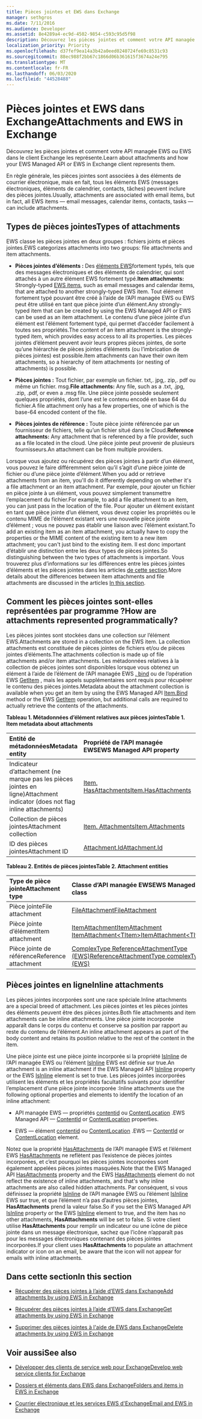 ```yaml
---
title: Pièces jointes et EWS dans Exchange
manager: sethgros
ms.date: 7/11/2016
ms.audience: Developer
ms.assetid: 8e4289a4-ec9d-4502-9854-c593c95d5f98
description: Découvrez les pièces jointes et comment votre API managée EWS ou EWS dans le client Exchange les représente.
localization_priority: Priority
ms.openlocfilehash: d37fef9ea14a3b42a0eed0240724fe69c8531c93
ms.sourcegitcommit: 88ec988f2bb67c1866d06b361615f3674a24e795
ms.translationtype: MT
ms.contentlocale: fr-FR
ms.lasthandoff: 06/03/2020
ms.locfileid: "44528488"
---
```

# <a name="attachments-and-ews-in-exchange"></a><span data-ttu-id="1bac9-103">Pièces jointes et EWS dans Exchange</span><span class="sxs-lookup"><span data-stu-id="1bac9-103">Attachments and EWS in Exchange</span></span>

<span data-ttu-id="1bac9-104">Découvrez les pièces jointes et comment votre API managée EWS ou EWS dans le client Exchange les représente.</span><span class="sxs-lookup"><span data-stu-id="1bac9-104">Learn about attachments and how your EWS Managed API or EWS in Exchange client represents them.</span></span>
  
<span data-ttu-id="1bac9-105">En règle générale, les pièces jointes sont associées à des éléments de courrier électronique, mais en fait, tous les éléments EWS (messages électroniques, éléments de calendrier, contacts, tâches) peuvent inclure des pièces jointes.</span><span class="sxs-lookup"><span data-stu-id="1bac9-105">Usually, attachments are associated with email items, but in fact, all EWS items — email messages, calendar items, contacts, tasks — can include attachments.</span></span>
  
## <a name="types-of-attachments"></a><span data-ttu-id="1bac9-106">Types de pièces jointes</span><span class="sxs-lookup"><span data-stu-id="1bac9-106">Types of attachments</span></span>

<span data-ttu-id="1bac9-107">EWS classe les pièces jointes en deux groupes : fichiers joints et pièces jointes.</span><span class="sxs-lookup"><span data-stu-id="1bac9-107">EWS categorizes attachments into two groups: file attachments and item attachments.</span></span>
  
- <span data-ttu-id="1bac9-108">**Pièces jointes d’éléments :** Des [éléments EWS](folders-and-items-in-ews-in-exchange.md)fortement typés, tels que des messages électroniques et des éléments de calendrier, qui sont attachés à un autre élément EWS fortement typé.</span><span class="sxs-lookup"><span data-stu-id="1bac9-108">**Item attachments:** Strongly-typed [EWS items](folders-and-items-in-ews-in-exchange.md), such as email messages and calendar items, that are attached to another strongly-typed EWS item.</span></span> <span data-ttu-id="1bac9-109">Tout élément fortement typé pouvant être créé à l’aide de l’API managée EWS ou EWS peut être utilisé en tant que pièce jointe d’un élément.</span><span class="sxs-lookup"><span data-stu-id="1bac9-109">Any strongly-typed item that can be created by using the EWS Managed API or EWS can be used as an item attachment.</span></span> <span data-ttu-id="1bac9-110">Le contenu d’une pièce jointe d’un élément est l’élément fortement typé, qui permet d’accéder facilement à toutes ses propriétés.</span><span class="sxs-lookup"><span data-stu-id="1bac9-110">The content of an item attachment is the strongly-typed item, which provides easy access to all its properties.</span></span> <span data-ttu-id="1bac9-111">Les pièces jointes d’élément peuvent avoir leurs propres pièces jointes, de sorte qu’une hiérarchie de pièces jointes d’éléments (ou l’imbrication de pièces jointes) est possible.</span><span class="sxs-lookup"><span data-stu-id="1bac9-111">Item attachments can have their own item attachments, so a hierarchy of item attachments (or nesting of attachments) is possible.</span></span>
    
- <span data-ttu-id="1bac9-112">**Pièces jointes :** Tout fichier, par exemple un fichier. txt,. jpg,. zip,. pdf ou même un fichier. msg.</span><span class="sxs-lookup"><span data-stu-id="1bac9-112">**File attachments:** Any file, such as a .txt, .jpg, .zip, .pdf, or even a .msg file.</span></span> <span data-ttu-id="1bac9-113">Une pièce jointe possède seulement quelques propriétés, dont l’une est le contenu encodé en base 64 du fichier.</span><span class="sxs-lookup"><span data-stu-id="1bac9-113">A file attachment only has a few properties, one of which is the base-64 encoded content of the file.</span></span> 
    
- <span data-ttu-id="1bac9-114">**Pièces jointes de référence :** Toute pièce jointe référencée par un fournisseur de fichiers, telle qu’un fichier situé dans le Cloud.</span><span class="sxs-lookup"><span data-stu-id="1bac9-114">**Reference attachments:** Any attachment that is referenced by a file provider, such as a file located in the cloud.</span></span> <span data-ttu-id="1bac9-115">Une pièce jointe peut provenir de plusieurs fournisseurs.</span><span class="sxs-lookup"><span data-stu-id="1bac9-115">An attachment can be from multiple providers.</span></span> 
    
<span data-ttu-id="1bac9-116">Lorsque vous ajoutez ou récupérez des pièces jointes à partir d’un élément, vous pouvez le faire différemment selon qu’il s’agit d’une pièce jointe de fichier ou d’une pièce jointe d’élément.</span><span class="sxs-lookup"><span data-stu-id="1bac9-116">When you add or retrieve attachments from an item, you'll do it differently depending on whether it's a file attachment or an item attachment.</span></span> <span data-ttu-id="1bac9-117">Par exemple, pour ajouter un fichier en pièce jointe à un élément, vous pouvez simplement transmettre l’emplacement du fichier.</span><span class="sxs-lookup"><span data-stu-id="1bac9-117">For example, to add a file attachment to an item, you can just pass in the location of the file.</span></span> <span data-ttu-id="1bac9-118">Pour ajouter un élément existant en tant que pièce jointe d’un élément, vous devez copier les propriétés ou le contenu MIME de l’élément existant vers une nouvelle pièce jointe d’élément ; vous ne pouvez pas établir une liaison avec l’élément existant.</span><span class="sxs-lookup"><span data-stu-id="1bac9-118">To add an existing item as an item attachment, you actually have to copy the properties or the MIME content of the existing item to a new item attachment; you can't just bind to the existing item.</span></span> <span data-ttu-id="1bac9-119">Il est donc important d’établir une distinction entre les deux types de pièces jointes.</span><span class="sxs-lookup"><span data-stu-id="1bac9-119">So distinguishing between the two types of attachments is important.</span></span> <span data-ttu-id="1bac9-120">Vous trouverez plus d’informations sur les différences entre les pièces jointes d’éléments et les pièces jointes dans les articles [de cette section](#bk_inthissection).</span><span class="sxs-lookup"><span data-stu-id="1bac9-120">More details about the differences between item attachments and file attachments are discussed in the articles [In this section](#bk_inthissection).</span></span>
  
## <a name="how-are-attachments-represented-programmatically"></a><span data-ttu-id="1bac9-121">Comment les pièces jointes sont-elles représentées par programme ?</span><span class="sxs-lookup"><span data-stu-id="1bac9-121">How are attachments represented programmatically?</span></span>

<span data-ttu-id="1bac9-122">Les pièces jointes sont stockées dans une collection sur l’élément EWS.</span><span class="sxs-lookup"><span data-stu-id="1bac9-122">Attachments are stored in a collection on the EWS item.</span></span> <span data-ttu-id="1bac9-123">La collection attachments est constituée de pièces jointes de fichiers et/ou de pièces jointes d’éléments.</span><span class="sxs-lookup"><span data-stu-id="1bac9-123">The attachments collection is made up of file attachments and/or item attachments.</span></span> <span data-ttu-id="1bac9-124">Les métadonnées relatives à la collection de pièces jointes sont disponibles lorsque vous obtenez un élément à l’aide de l’élément de l’API managée EWS [. bind](https://msdn.microsoft.com/library/microsoft.exchange.webservices.data.item.bind%28v=exchg.80%29.aspx) ou de l’opération EWS [GetItem](https://msdn.microsoft.com/library/e3590b8b-c2a7-4dad-a014-6360197b68e4%28Office.15%29.aspx) , mais les appels supplémentaires sont requis pour récupérer le contenu des pièces jointes.</span><span class="sxs-lookup"><span data-stu-id="1bac9-124">Metadata about the attachment collection is available when you get an item by using the EWS Managed API [Item.Bind](https://msdn.microsoft.com/library/microsoft.exchange.webservices.data.item.bind%28v=exchg.80%29.aspx) method or the EWS [GetItem](https://msdn.microsoft.com/library/e3590b8b-c2a7-4dad-a014-6360197b68e4%28Office.15%29.aspx) operation, but additional calls are required to actually retrieve the contents of the attachments.</span></span> 
  
<span data-ttu-id="1bac9-125">**Tableau 1. Métadonnées d’élément relatives aux pièces jointes**</span><span class="sxs-lookup"><span data-stu-id="1bac9-125">**Table 1. Item metadata about attachments**</span></span>

|<span data-ttu-id="1bac9-126">**Entité de métadonnées**</span><span class="sxs-lookup"><span data-stu-id="1bac9-126">**Metadata entity**</span></span>|<span data-ttu-id="1bac9-127">**Propriété de l’API managée EWS**</span><span class="sxs-lookup"><span data-stu-id="1bac9-127">**EWS Managed API property**</span></span>|<span data-ttu-id="1bac9-128">**Élément EWS**</span><span class="sxs-lookup"><span data-stu-id="1bac9-128">**EWS element**</span></span>|
|:-----|:-----|:-----|
|<span data-ttu-id="1bac9-129">Indicateur d’attachement (ne marque pas les pièces jointes en ligne)</span><span class="sxs-lookup"><span data-stu-id="1bac9-129">Attachment indicator (does not flag inline attachments)</span></span>  <br/> |[<span data-ttu-id="1bac9-130">Item. HasAttachments</span><span class="sxs-lookup"><span data-stu-id="1bac9-130">Item.HasAttachments</span></span>](https://msdn.microsoft.com/library/microsoft.exchange.webservices.data.item.hasattachments%28v=exchg.80%29.aspx) <br/> |[<span data-ttu-id="1bac9-131">HasAttachments</span><span class="sxs-lookup"><span data-stu-id="1bac9-131">HasAttachments</span></span>](https://msdn.microsoft.com/library/538b7a85-11d7-4daa-8458-09b540760e8b%28Office.15%29.aspx) <br/> |
|<span data-ttu-id="1bac9-132">Collection de pièces jointes</span><span class="sxs-lookup"><span data-stu-id="1bac9-132">Attachment collection</span></span>  <br/> |[<span data-ttu-id="1bac9-133">Item. Attachments</span><span class="sxs-lookup"><span data-stu-id="1bac9-133">Item.Attachments</span></span>](https://msdn.microsoft.com/library/microsoft.exchange.webservices.data.item.attachments%28v=exchg.80%29.aspx) <br/> |[<span data-ttu-id="1bac9-134">Attachments</span><span class="sxs-lookup"><span data-stu-id="1bac9-134">Attachments</span></span>](https://msdn.microsoft.com/library/b470e614-34bb-44f0-8790-7ddbdcbbd29d%28Office.15%29.aspx) <br/> |
|<span data-ttu-id="1bac9-135">ID des pièces jointes</span><span class="sxs-lookup"><span data-stu-id="1bac9-135">Attachment ID</span></span>  <br/> |[<span data-ttu-id="1bac9-136">Attachment.Id</span><span class="sxs-lookup"><span data-stu-id="1bac9-136">Attachment.Id</span></span>](https://msdn.microsoft.com/library/microsoft.exchange.webservices.data.attachment.id%28v=exchg.80%29.aspx) <br/> |[<span data-ttu-id="1bac9-137">AttachmentId</span><span class="sxs-lookup"><span data-stu-id="1bac9-137">AttachmentId</span></span>](https://msdn.microsoft.com/library/55a5fd77-60d1-40fa-8144-770600cedc6a%28Office.15%29.aspx) <br/> |
   
<span data-ttu-id="1bac9-138">**Tableau 2. Entités de pièces jointes**</span><span class="sxs-lookup"><span data-stu-id="1bac9-138">**Table 2. Attachment entities**</span></span>

|<span data-ttu-id="1bac9-139">**Type de pièce jointe**</span><span class="sxs-lookup"><span data-stu-id="1bac9-139">**Attachment type**</span></span>|<span data-ttu-id="1bac9-140">**Classe d’API managée EWS**</span><span class="sxs-lookup"><span data-stu-id="1bac9-140">**EWS Managed API class**</span></span>|<span data-ttu-id="1bac9-141">**Élément EWS**</span><span class="sxs-lookup"><span data-stu-id="1bac9-141">**EWS element**</span></span>|
|:-----|:-----|:-----|
|<span data-ttu-id="1bac9-142">Pièce jointe</span><span class="sxs-lookup"><span data-stu-id="1bac9-142">File attachment</span></span>  <br/> |[<span data-ttu-id="1bac9-143">FileAttachment</span><span class="sxs-lookup"><span data-stu-id="1bac9-143">FileAttachment</span></span>](https://msdn.microsoft.com/library/microsoft.exchange.webservices.data.fileattachment%28v=exchg.80%29.aspx) <br/> |[<span data-ttu-id="1bac9-144">FileAttachment</span><span class="sxs-lookup"><span data-stu-id="1bac9-144">FileAttachment</span></span>](https://msdn.microsoft.com/library/3ecea174-73d1-47fd-8917-6065cef1d565%28Office.15%29.aspx) <br/> |
|<span data-ttu-id="1bac9-145">Pièce jointe d’élément</span><span class="sxs-lookup"><span data-stu-id="1bac9-145">Item attachment</span></span>  <br/> |[<span data-ttu-id="1bac9-146">ItemAttachment</span><span class="sxs-lookup"><span data-stu-id="1bac9-146">ItemAttachment</span></span>](https://msdn.microsoft.com/library/microsoft.exchange.webservices.data.itemattachment%28v=exchg.80%29.aspx) <br/> [<span data-ttu-id="1bac9-147">ItemAttachment\<TItem\></span><span class="sxs-lookup"><span data-stu-id="1bac9-147">ItemAttachment\<TItem\></span></span>](https://msdn.microsoft.com/library/dd635165%28v=exchg.80%29.aspx) <br/> |[<span data-ttu-id="1bac9-148">ItemAttachment</span><span class="sxs-lookup"><span data-stu-id="1bac9-148">ItemAttachment</span></span>](https://msdn.microsoft.com/library/089ee599-f45e-46f5-a18a-5cfb3d2851ff%28Office.15%29.aspx) <br/> |
|<span data-ttu-id="1bac9-149">Pièce jointe de référence</span><span class="sxs-lookup"><span data-stu-id="1bac9-149">Reference attachment</span></span>  <br/> |[<span data-ttu-id="1bac9-150">ComplexType ReferenceAttachmentType (EWS)</span><span class="sxs-lookup"><span data-stu-id="1bac9-150">ReferenceAttachmentType complexType (EWS)</span></span>](https://msdn.microsoft.com/library/18bfa012-e903-d7f3-528a-31ccceb65463%28Office.15%29.aspx) <br/> |[<span data-ttu-id="1bac9-151">ReferenceAttachment</span><span class="sxs-lookup"><span data-stu-id="1bac9-151">ReferenceAttachment</span></span>](https://msdn.microsoft.com/library/b9bde862-6b75-4a81-8033-00a47be4dc2f%28Office.15%29.aspx) <br/> |
   
## <a name="inline-attachments"></a><span data-ttu-id="1bac9-152">Pièces jointes en ligne</span><span class="sxs-lookup"><span data-stu-id="1bac9-152">Inline attachments</span></span>

<span data-ttu-id="1bac9-153">Les pièces jointes incorporées sont une race spéciale.</span><span class="sxs-lookup"><span data-stu-id="1bac9-153">Inline attachments are a special breed of attachment.</span></span> <span data-ttu-id="1bac9-154">Les pièces jointes et les pièces jointes des éléments peuvent être des pièces jointes.</span><span class="sxs-lookup"><span data-stu-id="1bac9-154">Both file attachments and item attachments can be inline attachments.</span></span> <span data-ttu-id="1bac9-155">Une pièce jointe incorporée apparaît dans le corps du contenu et conserve sa position par rapport au reste du contenu de l’élément.</span><span class="sxs-lookup"><span data-stu-id="1bac9-155">An inline attachment appears as part of the body content and retains its position relative to the rest of the content in the item.</span></span> 
  
<span data-ttu-id="1bac9-156">Une pièce jointe est une pièce jointe incorporée si la propriété [IsInline](https://msdn.microsoft.com/library/microsoft.exchange.webservices.data.attachment.isinline%28v=exchg.80%29.aspx) de l’API managée EWS ou l’élément [IsInline](https://msdn.microsoft.com/library/5e7712c8-372a-4a16-be64-360c5ff3961a%28Office.15%29.aspx) EWS est définie sur true.</span><span class="sxs-lookup"><span data-stu-id="1bac9-156">An attachment is an inline attachment if the EWS Managed API [IsInline](https://msdn.microsoft.com/library/microsoft.exchange.webservices.data.attachment.isinline%28v=exchg.80%29.aspx) property or the EWS [IsInline](https://msdn.microsoft.com/library/5e7712c8-372a-4a16-be64-360c5ff3961a%28Office.15%29.aspx) element is set to true.</span></span> <span data-ttu-id="1bac9-157">Les pièces jointes incorporées utilisent les éléments et les propriétés facultatifs suivants pour identifier l’emplacement d’une pièce jointe incorporée :</span><span class="sxs-lookup"><span data-stu-id="1bac9-157">Inline attachments use the following optional properties and elements to identify the location of an inline attachment:</span></span> 
  
- <span data-ttu-id="1bac9-158">API managée EWS — propriétés [contentid](https://msdn.microsoft.com/library/microsoft.exchange.webservices.data.attachment.contentid%28v=exchg.80%29.aspx) ou [ContentLocation](https://msdn.microsoft.com/library/microsoft.exchange.webservices.data.attachment.contentlocation%28v=exchg.80%29.aspx) .</span><span class="sxs-lookup"><span data-stu-id="1bac9-158">EWS Managed API — [ContentId](https://msdn.microsoft.com/library/microsoft.exchange.webservices.data.attachment.contentid%28v=exchg.80%29.aspx) or [ContentLocation](https://msdn.microsoft.com/library/microsoft.exchange.webservices.data.attachment.contentlocation%28v=exchg.80%29.aspx) properties.</span></span> 
    
- <span data-ttu-id="1bac9-159">EWS — élément [contentid](https://msdn.microsoft.com/library/bc59100d-6079-414b-a6e0-7c15feaa3184%28Office.15%29.aspx) ou [ContentLocation](https://msdn.microsoft.com/library/d91cf587-24e3-4c13-8784-5ca29787cca7%28Office.15%29.aspx) .</span><span class="sxs-lookup"><span data-stu-id="1bac9-159">EWS — [ContentId](https://msdn.microsoft.com/library/bc59100d-6079-414b-a6e0-7c15feaa3184%28Office.15%29.aspx) or [ContentLocation](https://msdn.microsoft.com/library/d91cf587-24e3-4c13-8784-5ca29787cca7%28Office.15%29.aspx) element.</span></span> 
    
<span data-ttu-id="1bac9-160">Notez que la propriété [HasAttachments](https://msdn.microsoft.com/library/microsoft.exchange.webservices.data.item.hasattachments%28v=exchg.80%29.aspx) de l’API managée EWS et l’élément EWS [HasAttachments](https://msdn.microsoft.com/library/538b7a85-11d7-4daa-8458-09b540760e8b%28Office.15%29.aspx) ne reflètent pas l’existence de pièces jointes incorporées, et c’est pourquoi les pièces jointes incorporées sont également appelées pièces jointes masquées.</span><span class="sxs-lookup"><span data-stu-id="1bac9-160">Note that the EWS Managed API [HasAttachments](https://msdn.microsoft.com/library/microsoft.exchange.webservices.data.item.hasattachments%28v=exchg.80%29.aspx) property and the EWS [HasAttachments](https://msdn.microsoft.com/library/538b7a85-11d7-4daa-8458-09b540760e8b%28Office.15%29.aspx) element do not reflect the existence of inline attachments, and that's why inline attachments are also called hidden attachments.</span></span> <span data-ttu-id="1bac9-161">Par conséquent, si vous définissez la propriété [IsInline](https://msdn.microsoft.com/library/microsoft.exchange.webservices.data.attachment.isinline%28v=exchg.80%29.aspx) de l’API managée EWS ou l’élément [IsInline](https://msdn.microsoft.com/library/5e7712c8-372a-4a16-be64-360c5ff3961a%28Office.15%29.aspx) EWS sur true, et que l’élément n’a pas d’autres pièces jointes, **HasAttachments** prend la valeur false.</span><span class="sxs-lookup"><span data-stu-id="1bac9-161">So if you set the EWS Managed API [IsInline](https://msdn.microsoft.com/library/microsoft.exchange.webservices.data.attachment.isinline%28v=exchg.80%29.aspx) property or the EWS [IsInline](https://msdn.microsoft.com/library/5e7712c8-372a-4a16-be64-360c5ff3961a%28Office.15%29.aspx) element to true, and the item has no other attachments, **HasAttachments** will be set to false.</span></span> <span data-ttu-id="1bac9-162">Si votre client utilise **HasAttachments** pour remplir un indicateur ou une icône de pièce jointe dans un message électronique, sachez que l’icône n’apparaît pas pour les messages électroniques contenant des pièces jointes incorporées.</span><span class="sxs-lookup"><span data-stu-id="1bac9-162">If your client uses **HasAttachments** to populate an attachment indicator or icon on an email, be aware that the icon will not appear for emails with inline attachments.</span></span> 
  
## <a name="in-this-section"></a><span data-ttu-id="1bac9-163">Dans cette section</span><span class="sxs-lookup"><span data-stu-id="1bac9-163">In this section</span></span>
<span data-ttu-id="1bac9-164"><a name="bk_inthissection"> </a></span><span class="sxs-lookup"><span data-stu-id="1bac9-164"><a name="bk_inthissection"> </a></span></span>

- [<span data-ttu-id="1bac9-165">Récupérer des pièces jointes à l’aide d’EWS dans Exchange</span><span class="sxs-lookup"><span data-stu-id="1bac9-165">Add attachments by using EWS in Exchange</span></span>](how-to-add-attachments-by-using-ews-in-exchange.md)
    
- [<span data-ttu-id="1bac9-166">Récupérer des pièces jointes à l’aide d’EWS dans Exchange</span><span class="sxs-lookup"><span data-stu-id="1bac9-166">Get attachments by using EWS in Exchange</span></span>](how-to-get-attachments-by-using-ews-in-exchange.md)
    
- [<span data-ttu-id="1bac9-167">Supprimer des pièces jointes à l'aide de EWS dans Exchange</span><span class="sxs-lookup"><span data-stu-id="1bac9-167">Delete attachments by using EWS in Exchange</span></span>](how-to-delete-attachments-by-using-ews-in-exchange.md)
    
## <a name="see-also"></a><span data-ttu-id="1bac9-168">Voir aussi</span><span class="sxs-lookup"><span data-stu-id="1bac9-168">See also</span></span>
<span data-ttu-id="1bac9-169"><a name="bk_additionalresources"> </a></span><span class="sxs-lookup"><span data-stu-id="1bac9-169"><a name="bk_additionalresources"> </a></span></span>

- [<span data-ttu-id="1bac9-170">Développer des clients de service web pour Exchange</span><span class="sxs-lookup"><span data-stu-id="1bac9-170">Develop web service clients for Exchange</span></span>](develop-web-service-clients-for-exchange.md)
    
- [<span data-ttu-id="1bac9-171">Dossiers et éléments dans EWS dans Exchange</span><span class="sxs-lookup"><span data-stu-id="1bac9-171">Folders and items in EWS in Exchange</span></span>](folders-and-items-in-ews-in-exchange.md)
    
- [<span data-ttu-id="1bac9-172">Courrier électronique et les services EWS d'Exchange</span><span class="sxs-lookup"><span data-stu-id="1bac9-172">Email and EWS in Exchange</span></span>](email-and-ews-in-exchange.md)
    


